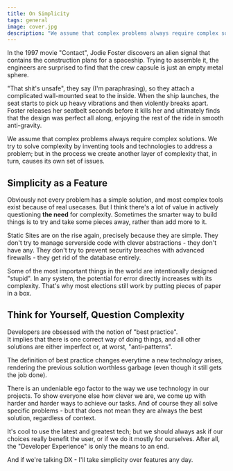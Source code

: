 ```yaml
---
title: On Simplicity
tags: general
image: cover.jpg
description: "We assume that complex problems always require complex solutions. But sometimes the smarter way to build things is to try and take some pieces away, rather than add more to it."
---
```


<p class="lead">In the 1997 movie "Contact", Jodie Foster discovers an alien signal that contains the construction plans for a spaceship. Trying to assemble it, the engineers are surprised to find that the crew capsule is just an empty metal sphere.</p>

"That shit's unsafe", they say (I'm paraphrasing), so they attach a complicated wall-mounted seat to the inside. When the ship launches, the seat starts to pick up heavy vibrations and then violently breaks apart. Foster releases her seatbelt seconds before it kills her and ultimately finds that the design was perfect all along, enjoying the rest of the ride in smooth anti-gravity.

We assume that complex problems always require complex solutions. We try to solve complexity by inventing tools and technologies to address a problem; but in the process we create another layer of complexity that, in turn, causes its own set of issues.

## Simplicity as a Feature

Obviously not every problem has a simple solution, and most complex tools exist because of real usecases. But I think there's a lot of value in actively questioning __the need__ for complexity. Sometimes the smarter way to build things is to try and take some pieces away, rather than add more to it.

Static Sites are on the rise again, precisely because they are simple. They don't try to manage serverside code with clever abstractions - they don't have any. They don't try to prevent security breaches with advanced firewalls - they get rid of the database entirely.

Some of the most important things in the world are intentionally designed "stupid". In any system, the potential for error directly increases with its complexity. That's why most elections still work by putting pieces of paper in a box. 

## Think for Yourself, Question Complexity

Developers are obsessed with the notion of "best practice".  
It implies that there is one correct way of doing things, and all other solutions are either imperfect or, at worst, "anti-patterns". 

The definition of best practice changes everytime a new technology arises, rendering the previous solution worthless garbage (even though it still gets the job done).

There is an undeniable ego factor to the way we use technology in our projects. To show everyone else how clever we are, we come up with harder and harder ways to achieve our tasks. And of course they all solve specific problems - but that does not mean they are always the best solution, regardless of context.

It's cool to use the latest and greatest tech; but we should always ask if our choices really benefit the user, or if we do it mostly for ourselves. After all, the "Developer Experience" is only the means to an end.

And if we're talking DX - I'll take simplicity over features any day.